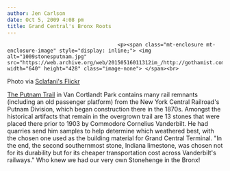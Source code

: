 ```yaml
---
author: Jen Carlson
date: Oct 5, 2009 4:08 pm
title: Grand Central's Bronx Roots
---
```


	
										<p><span class="mt-enclosure mt-enclosure-image" style="display: inline;"> <img alt="1009stonesputnam.jpg" src="https://web.archive.org/web/20150516011312im_/http://gothamist.com/attachments/arts_jen/1009stonesputnam.jpg" width="640" height="428" class="image-none"> </span><br>
<span class="photo_caption">Photo via <a href="https://web.archive.org/web/20150516011312/http://www.flickr.com/photos/sclafani/3981309117/">Sclafani&apos;s Flickr</a></span></p>

<p><a href="https://web.archive.org/web/20150516011312/http://www.nycgovparks.org/sub_your_park/vt_van_cortlandt_park/vt_van_cort_05.html">The Putnam Trail</a> in Van Cortlandt Park contains many rail remnants (including an old passenger platform) from the New York Central Railroad&apos;s Putnam Division, which began construction there in the 1870s. Amongst the historical artifacts that remain in the overgrown trail are 13 stones that were placed there prior to 1903 by Commodore Cornelius Vanderbilt. He had quarries send him samples to help determine which weathered best, with the chosen one used as the building material for Grand Central Terminal. &quot;In the end, the second southernmost stone, Indiana limestone, was chosen not for its durability but for its cheaper transportation cost across Vanderbilt&apos;s railways.&quot; Who knew we had our very own Stonehenge in the Bronx!</p>					
										
									
				